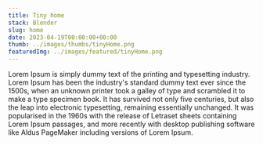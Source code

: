 ```yaml
---
title: Tiny home
stack: Blender
slug: home
date: 2023-04-19T00:00:00+00:00
thumb: ../images/thumbs/tinyHome.png
featuredImg: ../images/featured/tinyHome.png
---
```


Lorem Ipsum is simply dummy text of the printing and typesetting industry. Lorem Ipsum has been the industry's standard dummy text ever since the 1500s, when an unknown printer took a galley of type and scrambled it to make a type specimen book. It has survived not only five centuries, but also the leap into electronic typesetting, remaining essentially unchanged. It was popularised in the 1960s with the release of Letraset sheets containing Lorem Ipsum passages, and more recently with desktop publishing software like Aldus PageMaker including versions of Lorem Ipsum.